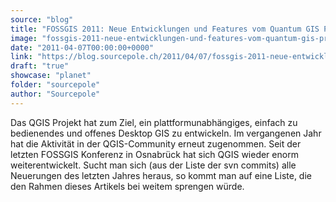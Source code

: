 ```yaml
---
source: "blog"
title: "FOSSGIS 2011: Neue Entwicklungen und Features vom Quantum GIS Projekt"
image: "fossgis-2011-neue-entwicklungen-und-features-vom-quantum-gis-projekt"
date: "2011-04-07T00:00:00+0000"
link: "https://blog.sourcepole.ch/2011/04/07/fossgis-2011-neue-entwicklungen-und-features-vom-quantum-gis-projekt/"
draft: "true"
showcase: "planet"
folder: "sourcepole"
author: "Sourcepole"
---
```


Das QGIS Projekt hat zum Ziel, ein plattformunabhängiges, einfach zu bedienendes und offenes Desktop GIS zu entwickeln. Im vergangenen Jahr hat die Aktivität in der QGIS-Community erneut zugenommen. Seit der letzten FOSSGIS Konferenz in Osnabrück hat sich QGIS wieder enorm weiterentwickelt. Sucht man sich (aus der Liste der svn commits) alle Neuerungen des letzten Jahres heraus, so kommt man auf eine Liste, die den Rahmen dieses Artikels bei weitem sprengen würde.
